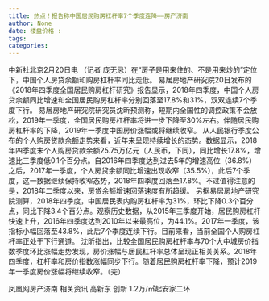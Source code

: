 ```yaml
---
title: 热点！报告称中国居民购房杠杆率7个季度连降——房产济南
author: None
date: 楼盘价格 : 
tags: 
categories: 
---
```

                        
<!-- more -->
中新社北京2月20日电 （记者 庞无忌）在“房子是用来住的、不是用来炒的”定位下，中国个人房贷余额和购房杠杆率同比走低。
易居房地产研究院20日发布的《2018年四季度全国居民购房杠杆研究》报告显示，2018年四季度，中国个人房贷余额同比增速和全国居民购房杠杆率分别回落至17.8%和31%，双双连续7个季度下行。
易居房地产研究院研究员沈昕预测称，短期内全国性的调控政策不会放松，2019年一季度，全国居民购房杠杆率将进一步下降至30%左右。伴随居民购房杠杆率的下降，2019年一季度中国房价涨幅或将继续收窄。
从人民银行季度公布的个人购房贷款余额走势来看，近年来呈现持续增长的态势。数据显示，2018年四季度末个人购房贷款余额25.75万亿元（人民币，下同），同比增长17.8%，增速比三季度低0.1个百分点。自2016年四季度达到过去5年的增速高位（36.8%）之后，2017年一季度，个人房贷余额同比增速出现收窄（35.5%），此后7个季度，这一数据继续保持收窄态势，2018年四季度回落至17.8%。不过值得注意的是，2018年二季度以来，房贷余额增速回落速度有所趋缓。
另据易居房地产研究院测算，2018年四季度，中国居民表内购房杠杆率为31%，环比下降0.3个百分点，同比下降3.4个百分点。观察历史数据，从2015年三季度开始，居民购房杠杆快速上升，2016年四季度达到2010年以来最高位，为44.1%。2017年一季度，该指标小幅回落至43.8%，此后7个季度连续下行。目前来看，当前全国个人购房杠杆率正处于下行通道。
沈昕指出，比较全国居民购房杠杆率与70个大中城房价指数季度环比涨幅走势发现，房价涨幅与居民杠杆率总体呈现正相关关系。2018年四季度，杠杆率和房价指数涨幅同步下行。随着居民购房杠杆率下降，预计2019年一季度房价涨幅将继续收窄。（完）
                        
                        
                        
                        
                                        
                    
                    
                
                    
                    
                    
                
                    
                
凤凰网房产济南
相关资讯
高新东 创新
1.2万/㎡起安家二环
	                        
	                    
	                        
	                    
